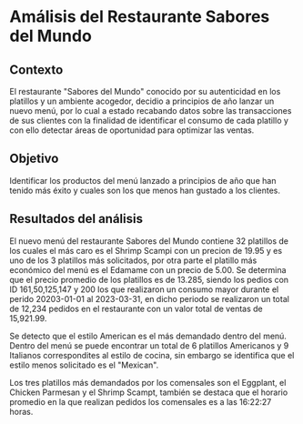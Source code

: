 # Amálisis del Restaurante Sabores del Mundo 

## Contexto 
El restaurante "Sabores del Mundo" conocido por su autenticidad en los platillos y un ambiente acogedor, decidio a principios de año lanzar un nuevo menú, por lo cual a estado recabando datos sobre las transacciones de sus clientes con la finalidad de identificar el consumo de cada platillo y con ello detectar áreas de oportunidad para optimizar las ventas. 


## Objetivo
Identificar los productos del menú lanzado a principios de año que han tenido más éxito y cuales son los que menos han gustado a los clientes.
## Resultados del análisis 
El nuevo menú del restaurante Sabores del Mundo contiene 32 platillos de los cuales el más caro es el Shrimp Scampi con un precion de 19.95 y es uno de los 3 platillos más solicitados, por otra parte el platillo más económico del menú es el Edamame con un precio de 5.00. Se determina que el precio promedio de los platillos es de 13.285, siendo los pedios con ID 161,50,125,147 y 200 los que realizaron un consumo mayor durante el perido 20203-01-01 al 2023-03-31,  en dicho periodo se realizaron un total de 12,234 pedidos en el restaurante con un valor total de ventas de 15,921.99.

Se detecto que el estilo American es el más demandado dentro del menú. Dentro del menú se puede encontrar un total de 6 platillos Americanos y 9 Italianos correspondites al estilo de cocina, sin embargo se identifica que el estilo menos solicitado es el "Mexican". 

Los tres platillos más demandados por los comensales son el Eggplant, el Chicken Parmesan y el Shrimp Scampt, también se destaca que el horario promedio en la que realizan pedidos los comensales es a las 16:22:27 horas. 
